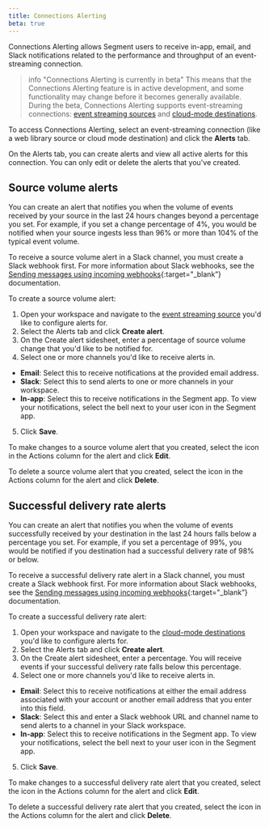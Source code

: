 ```yaml
---
title: Connections Alerting
beta: true
---
```


Connections Alerting allows Segment users to receive in-app, email, and Slack notifications related to the performance and throughput of an event-streaming connection. 

> info "Connections Alerting is currently in beta"
> This means that the Connections Alerting feature is in active development, and some functionality may change before it becomes generally available. During the beta, Connections Alerting supports event-streaming connections: [event streaming sources](/docs/connections/sources/#event-streams-sources) and [cloud-mode destinations](/docs/connections/destinations/#event-streams-destinations).

To access Connections Alerting, select an event-streaming connection (like a web library source or cloud mode destination) and click the **Alerts** tab. 

On the Alerts tab, you can create alerts and view all active alerts for this connection. You can only edit or delete the alerts that you've created.

## Source volume alerts

You can create an alert that notifies you when the volume of events received by your source in the last 24 hours changes beyond a percentage you set. For example, if you set a change percentage of 4%, you would be notified when your source ingests less than 96% or more than 104% of the typical event volume. 

To receive a source volume alert in a Slack channel, you must create a Slack webhook first. For more information about Slack webhooks, see the [Sending messages using incoming webhooks](https://api.slack.com/messaging/webhooks){:target="_blank”} documentation.

To create a source volume alert: 
1. Open your workspace and navigate to the [event streaming source](/docs/connections/sources/#event-streams-sources) you'd like to configure alerts for. 
2. Select the Alerts tab and click **Create alert**. 
3. On the Create alert sidesheet, enter a percentage of source volume change that you'd like to be notified for. 
4. Select one or more channels you'd like to receive alerts in. 
  - **Email**: Select this to receive notifications at the provided email address. 
  - **Slack**: Select this to send alerts to one or more channels in your workspace. 
  - **In-app**: Select this to receive notifications in the Segment app. To view your notifications, select the bell next to your user icon in the Segment app. 
5. Click **Save**.

To make changes to a source volume alert that you created, select the icon in the Actions column for the alert and click **Edit**. 

To delete a source volume alert that you created, select the icon in the Actions column for the alert and click **Delete**. 

## Successful delivery rate alerts

You can create an alert that notifies you when the volume of events successfully received by your destination in the last 24 hours falls below a percentage you set. For example, if you set a percentage of 99%, you would be notified if you destination had a successful delivery rate of 98% or below. 

To receive a successful delivery rate alert in a Slack channel, you must create a Slack webhook first. For more information about Slack webhooks, see the [Sending messages using incoming webhooks](https://api.slack.com/messaging/webhooks){:target="_blank”} documentation.

To create a successful delivery rate alert: 
1. Open your workspace and navigate to the [cloud-mode destinations](/docs/connections/destinations/#event-streams-destinations) you'd like to configure alerts for. 
2. Select the Alerts tab and click **Create alert**. 
3. On the Create alert sidesheet, enter a percentage. You will receive events if your successful delivery rate falls below this percentage. 
4. Select one or more channels you'd like to receive alerts in. 
  - **Email**: Select this to receive notifications at either the email address associated with your account or another email address that you enter into this field. 
  - **Slack**: Select this and enter a Slack webhook URL and channel name to send alerts to a channel in your Slack workspace.
  - **In-app**: Select this to receive notifications in the Segment app. To view your notifications, select the bell next to your user icon in the Segment app. 
5. Click **Save**.

To make changes to a successful delivery rate alert that you created, select the icon in the Actions column for the alert and click **Edit**. 

To delete a successful delivery rate alert that you created, select the icon in the Actions column for the alert and click **Delete**. 